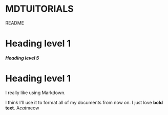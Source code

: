 # MDTUITORIALS
README
# Heading level 1
##### Heading level 5
Heading level 1
===============
I really like using Markdown.

I think I'll use it to format all of my documents from now on.
I just love __bold text__.
A*cat*meow
